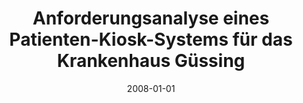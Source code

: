 ---
abstract: ''
authors:
- Nicole Gabriel
date: '2008-01-01'
featured: false
links:
- name: Publik
  url: https://publik.tuwien.ac.at/showentry.php?ID=172127&lang=2
publication_types:
- '7'
publishDate: '2008-01-01'
title: Anforderungsanalyse eines Patienten-Kiosk-Systems für das Krankenhaus Güssing
url_pdf: ''
---